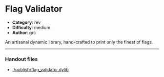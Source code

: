 Flag Validator
======================

- **Category**: rev
- **Difficulty**: medium
- **Author**: grc

An artisanal dynamic library, hand-crafted to print only the finest of flags.

---

### Handout files

- [./publish/flag_validator.dylib](./publish/flag_validator.dylib)
